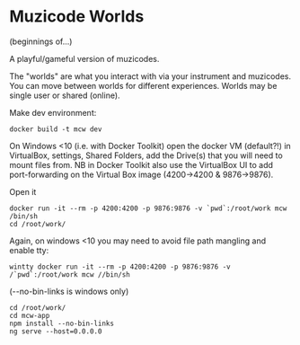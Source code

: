 # Muzicode Worlds

(beginnings of...)

A playful/gameful version of muzicodes.

The "worlds" are what you interact with via your instrument and
muzicodes. You can move between worlds for different experiences.
Worlds may be single user or shared (online).

Make dev environment:
```
docker build -t mcw dev
```

On Windows <10 (i.e. with Docker Toolkit) open the docker VM (default?!) in VirtualBox, settings, Shared Folders, add the Drive(s) that you will need to mount files from.
NB in Docker Toolkit also use the VirtualBox UI to add port-forwarding on the Virtual Box image (4200->4200 & 9876->9876).

Open it
```
docker run -it --rm -p 4200:4200 -p 9876:9876 -v `pwd`:/root/work mcw /bin/sh
cd /root/work/
```

Again, on windows <10 you may need to avoid file path mangling and enable tty:
```
wintty docker run -it --rm -p 4200:4200 -p 9876:9876 -v /`pwd`:/root/work mcw //bin/sh
```

(--no-bin-links is windows only)
```
cd /root/work/
cd mcw-app
npm install --no-bin-links
ng serve --host=0.0.0.0
```

